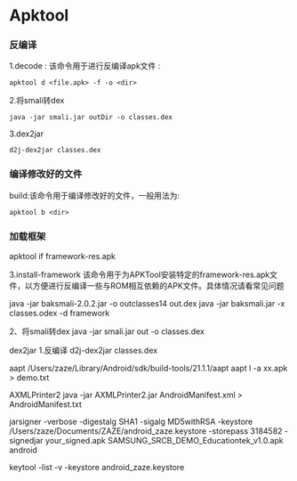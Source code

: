 
# Apktool


### 反编译

1.decode : 该命令用于进行反编译apk文件 :

```
apktool d <file.apk> -f -o <dir>
```

2.将smali转dex

```
java -jar smali.jar outDir -o classes.dex
```


3.dex2jar

```
d2j-dex2jar classes.dex
```


### 编译修改好的文件

build:该命令用于编译修改好的文件，一般用法为: 

```
apktool b <dir>
```

### 加载框架

apktool if framework-res.apk

3.install-framework
该命令用于为APKTool安装特定的framework-res.apk文件，以方便进行反编译一些与ROM相互依赖的APK文件。具体情况请看常见问题





java -jar baksmali-2.0.2.jar -o outclasses14  out.dex
java -jar baksmali.jar -x classes.odex -d framework

2、将smali转dex
java -jar smali.jar out -o classes.dex


dex2jar
1.反编译
d2j-dex2jar  classes.dex


aapt
/Users/zaze/Library/Android/sdk/build-tools/21.1.1/aapt
aapt l -a xx.apk > demo.txt

AXMLPrinter2
java -jar AXMLPrinter2.jar AndroidManifest.xml > AndroidManifest.txt


jarsigner -verbose -digestalg SHA1 -sigalg MD5withRSA -keystore /Users/zaze/Documents/ZAZE/android_zaze.keystore -storepass 3184582 -signedjar your_signed.apk SAMSUNG_SRCB_DEMO_Educationtek_v1.0.apk android



keytool -list -v -keystore android_zaze.keystore